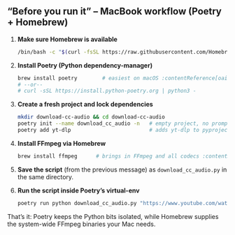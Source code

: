 ## **“Before you run it”** – MacBook workflow (Poetry + Homebrew)

1. **Make sure Homebrew is available**

   ```bash
   /bin/bash -c "$(curl -fsSL https://raw.githubusercontent.com/Homebrew/install/HEAD/install.sh)"
   ```

2. **Install Poetry (Python dependency-manager)**

   ```bash
   brew install poetry        # easiest on macOS :contentReference[oaicite:0]{index=0}
   # --or--
   # curl -sSL https://install.python-poetry.org | python3 -
   ```

3. **Create a fresh project and lock dependencies**

   ```bash
   mkdir download-cc-audio && cd download-cc-audio
   poetry init --name download_cc_audio -n   # empty project, no prompts
   poetry add yt-dlp                         # adds yt-dlp to pyproject.toml
   ```

4. **Install FFmpeg via Homebrew**

   ```bash
   brew install ffmpeg      # brings in FFmpeg and all codecs :contentReference[oaicite:1]{index=1}
   ```

5. **Save the script** (from the previous message) as `download_cc_audio.py`
   in the same directory.

6. **Run the script inside Poetry’s virtual-env**

   ```bash
   poetry run python download_cc_audio.py "https://www.youtube.com/watch?v=VIDEO_ID"
   ```

That’s it: Poetry keeps the Python bits isolated, while Homebrew supplies the system-wide FFmpeg binaries your Mac needs.
